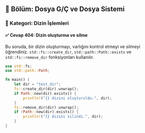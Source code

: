 ## 📘 Bölüm: Dosya G/Ç ve Dosya Sistemi  
### 🔹 Kategori: Dizin İşlemleri  
#### ✅ Cevap 404: Dizin oluşturma ve silme

Bu soruda, bir dizin oluşturmayı, varlığını kontrol etmeyi ve silmeyi öğrendiniz. `std::fs::create_dir`, `std::path::Path::exists` ve `std::fs::remove_dir` fonksiyonları kullanılır.

```rust
use std::fs;
use std::path::Path;

fn main() {
    let dir = "test_dir";
    fs::create_dir(dir).unwrap();
    if Path::new(dir).exists() {
        println!("{} dizini oluşturuldu.", dir);
    }
    fs::remove_dir(dir).unwrap();
    if !Path::new(dir).exists() {
        println!("{} dizini silindi.", dir);
    }
}
```
